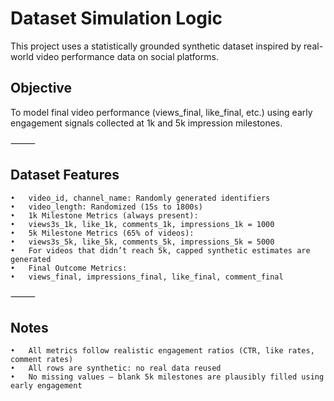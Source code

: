 # Dataset Simulation Logic

This project uses a statistically grounded synthetic dataset inspired by real-world video performance data on social platforms.

## Objective

To model final video performance (views_final, like_final, etc.) using early engagement signals collected at 1k and 5k impression milestones.

⸻

## Dataset Features
	•	video_id, channel_name: Randomly generated identifiers
	•	video_length: Randomized (15s to 1800s)
	•	1k Milestone Metrics (always present):
	•	views3s_1k, like_1k, comments_1k, impressions_1k = 1000
	•	5k Milestone Metrics (65% of videos):
	•	views3s_5k, like_5k, comments_5k, impressions_5k = 5000
	•	For videos that didn’t reach 5k, capped synthetic estimates are generated
	•	Final Outcome Metrics:
	•	views_final, impressions_final, like_final, comment_final

⸻

## Notes
	•	All metrics follow realistic engagement ratios (CTR, like rates, comment rates)
	•	All rows are synthetic: no real data reused
	•	No missing values — blank 5k milestones are plausibly filled using early engagement

